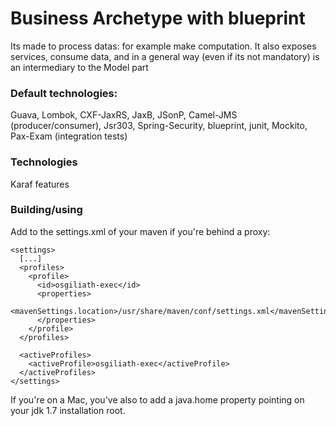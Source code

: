  # Business Archetype with blueprint

Its made to process datas: for example make computation.
It also exposes services, consume data, and in a general way (even if its not mandatory) is an intermediary to the Model part

### Default technologies:
Guava, Lombok, CXF-JaxRS, JaxB, JSonP, Camel-JMS (producer/consumer), Jsr303, Spring-Security, blueprint, junit, Mockito, Pax-Exam (integration tests)


### Technologies
Karaf features

### Building/using

Add to the settings.xml of your maven if you're behind a proxy:
```
<settings>
  [...]
  <profiles>
    <profile>
      <id>osgiliath-exec</id>
      <properties>
        <mavenSettings.location>/usr/share/maven/conf/settings.xml</mavenSettings.location>
      </properties>
    </profile>
  </profiles>

  <activeProfiles>
    <activeProfile>osgiliath-exec</activeProfile>
  </activeProfiles>
</settings>
```
If you're on a Mac, you've also to add a java.home property pointing on your jdk 1.7 installation root.


